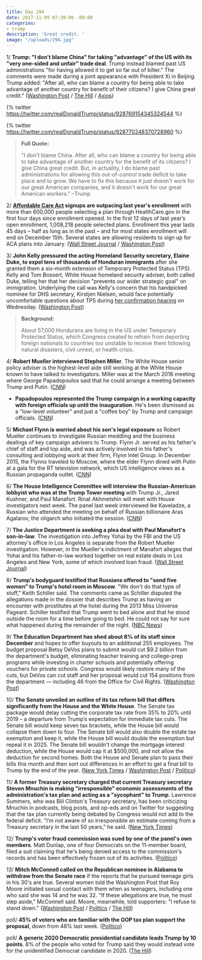 ```yaml
---
title: Day 294
date: 2017-11-09 07:39:00 -08:00
categories:
- trump
description: 'Great credit. '
image: "/uploads/294.jpg"
---
```


1/ **Trump: "I don't blame China" for taking "advantage" of the US with its "very one-sided and unfair" trade deal**. Trump instead blamed past US administrations "for having allowed it to get so far out of kilter." The comments were made during a joint appearance with President Xi in Beijing. Trump added: "After all, who can blame a country for being able to take advantage of another country for benefit of their citizens? I give China great credit." ([Washington Post](https://www.washingtonpost.com/news/post-politics/wp/2017/11/08/in-beijing-trump-lavishes-praise-on-chinese-leader-touts-great-chemistry-between-them/) / [The Hill](http://thehill.com/homenews/administration/359544-trump-blames-predecessors-not-china-for-unfair-trade-practices) / [Axios](https://www.axios.com/trump-to-chinese-leaders-i-dont-blame-you-for-taking-advantage-of-us-2508033176.html))

{% twitter https://twitter.com/realDonaldTrump/status/928769154345324544 %}

{% twitter https://twitter.com/realDonaldTrump/status/928770248370728960 %}

> **Full Quote:**
>
> "I don't blame China. After all, who can blame a country for being able to take advantage of another country for the benefit of its citizens? I give China great credit. But, in actuality, I do blame past administrations for allowing this out-of-control trade deficit to take place and to grow. We have to fix this because it just doesn't work for our great American companies, and it doesn't work for our great American workers." –Trump

2/ **<a href="{{ site.url }}{{ site.baseurl }}/trump-health-care/">Affordable Care Act</a> signups are outpacing last year's enrollment** with more than 600,000 people selecting a plan through HealthCare.gov in the first four days since enrollment opened. In the first 12 days of last year’s open enrollment, 1,008,218 people selected plans. Enrollment this year lasts 45 days – half as long as in the past – and for most states enrollment will end on December 15th. Several states are allowing residents to sign up for ACA plans into January. ([Wall Street Journal](https://www.wsj.com/articles/insurers-see-jump-in-sign-ups-for-affordable-care-act-1510241580) / [Washington Post](https://www.washingtonpost.com/news/powerpost/wp/2017/11/06/aca-signups-spike-at-open-enrollments-start/))

3/ **John Kelly pressured the acting Homeland Security secretary, Elaine Duke, to expel tens of thousands of Honduran immigrants** after she granted them a six-month extension of Temporary Protected Status (TPS). Kelly and Tom Bossert, White House homeland security adviser, both called Duke, telling her that her decision "prevents our wider strategic goal" on immigration. Underlying the call was Kelly's concern that his handpicked nominee for DHS secretary, Kirstjen  Nielsen, would face potentially uncomfortable questions about TPS during [her confirmation hearing](https://www.washingtonpost.com/world/national-security/kirstjen-nielsen-trumps-nominee-to-lead-homeland-security-sails-through-confirmation-hearing/2017/11/08/1b8ca08e-c4ad-11e7-84bc-5e285c7f4512_story.html) on Wednesday. ([Washington Post](https://www.washingtonpost.com/world/national-security/white-house-chief-of-staff-tried-to-pressure-acting-dhs-secretary-to-expel-thousands-of-hondurans-officials-say/2017/11/09/914d3700-c54a-11e7-a441-3a768c8586f1_story.html))

> **Background:**
>
> About 57,000 Hondurans are living in the US under Temporary Protected Status, which Congress created to refrain from deporting foreign nationals to countries too unstable to receive them following natural disasters, civil unrest, or health crisis.

4/ **Robert Mueller interviewed Stephen Miller**. The White House senior policy adviser is the highest-level aide still working at the White House known to have talked to investigators. Miller was at the March 2016 meeting where George Papadopoulos said that he could arrange a meeting between Trump and Putin. ([CNN](http://www.cnn.com/2017/11/09/politics/stephen-miller-interviewed-special-counsel-russia-investigation/))

* **Papadopoulos represented the Trump campaign in a working capacity with foreign officials up until the inauguration**. He's been dismissed as a "low-level volunteer" and just a "coffee boy" by Trump and campaign officials. ([CNN](http://www.cnn.com/2017/11/09/politics/papadopoulos-meetings-coffee-boy/index.html))

5/ **Michael Flynn is worried about his son's legal exposure** as Robert Mueller continues to investigate Russian meddling and the business dealings of key campaign advisers to Trump. Flynn Jr. served as his father's chief of staff and top aide, and was actively involved in his father's consulting and lobbying work at their firm, Flynn Intel Group.  In December 2015, the Flynns traveled to Moscow, where the elder Flynn dined with Putin at a gala for the RT television network, which US intelligence views as a Russian propaganda outlet. ([CNN](http://www.cnn.com/2017/11/08/politics/michael-flynn-son-special-counsel-russia-investigation/index.html))

6/ **The House Intelligence Committee will interview the Russian-American lobbyist who was at the Trump Tower meeting** with Trump Jr., Jared Kushner, and Paul Manafort. Rinat Akhmetshin will meet with House investigators next week. The panel last week interviewed Ike Kaveladze, a Russian who attended the meeting on behalf of Russian billionaire Aras Agalarov, the oligarch who initiated the session. ([CNN](http://www.cnn.com/2017/11/09/politics/lobbyist-house-intelligence-interview/index.html))

7/ **The Justice Department is seeking a plea deal with Paul Manafort's son-in-law**. The investigation into Jeffrey Yohai by the FBI and the US attorney's office in Los Angeles is separate from the Robert Mueller investigation. However, in the Mueller's indictment of Manafort alleges that Yohai and his father-in-law worked together on real estate deals in Los Angeles and New York, some of which involved loan fraud. ([Wall Street Journal](https://www.wsj.com/articles/prosecutors-seek-plea-deal-with-manaforts-former-son-in-law-1510223581))

8/ **Trump's bodyguard testified that Russians offered to "send five women" to Trump's hotel room in Moscow**. "We don't do that type of stuff," Keith Schiller said. The comments came as Schiller disputed the allegations made in the dossier that describes Trump as having an encounter with prostitutes at the hotel during the 2013 Miss Universe Pageant. Schiller testified that Trump went to bed alone and that he stood outside the room for a time before going to bed. He could not say for sure what happened during the remainder of the night. ([NBC News](https://www.nbcnews.com/news/us-news/trump-bodyguard-testifies-russian-offered-trump-women-was-turned-down-n819386))

9/ **The Education Department has shed about 8% of its staff since December** and hopes to offer buyouts to an additional 255 employees. The budget proposal Betsy DeVos plans to submit would cut $9.2 billion from the department's budget, eliminating teacher training and college-prep programs while investing in charter schools and potentially offering vouchers for private schools. Congress would likely restore many of the cuts, but DeVos can cut staff and her proposal would cut 154 positions from the department — including 46 from the Office for Civil Rights. ([Washington Post](https://www.washingtonpost.com/local/education/inside-betsy-devoss-efforts-to-shrink-the-education-department/2017/11/08/fc03884c-ba64-11e7-be94-fabb0f1e9ffb_story.html))

10/ **The Senate unveiled an outline of its tax reform bill that differs significantly from the House and the White House**. The Senate tax package would delay cutting the corporate tax rate from 35% to 20% until 2019 – a departure from Trump’s expectation for immediate tax cuts. The Senate bill would keep seven tax brackets, while the House bill would collapse them down to four. The Senate bill would also double the estate tax exemption and keep it, while the House bill would double the exemption but repeal it in 2025. The Senate bill wouldn't change the mortgage interest deduction, while the House would cap it at $500,000, and not allow the deduction for second homes. Both the House and Senate plan to pass their bills this month and then sort out differences in an effort to get a final bill to Trump by the end of the year. ([New York Times](https://www.nytimes.com/2017/11/09/us/politics/facing-math-trouble-house-panel-races-to-adjust-tax-bill.html) / [Washington Post](https://www.washingtonpost.com/business/economy/senate-gop-plan-would-delay-corporate-tax-cut-until-2019-breaking-with-trump/2017/11/09/92ea07ec-c55d-11e7-afe9-4f60b5a6c4a0_story.html) / [Politico](https://www.politico.com/story/2017/11/09/senate-tax-bill-2017-244743))

11/ **A former Treasury secretary charged that current Treasury secretary Steven Mnuchin is making "irresponsible" economic assessments of the administration's tax plan and acting as a "sycophant" to Trump**. Lawrence Summers, who was Bill Clinton's Treasury secretary, has been criticizing Mnuchin in podcasts, blog posts, and op-eds and on Twitter for suggesting that the tax plan currently being debated by Congress would not add to the federal deficit. "I’m not aware of so irresponsible an estimate coming from a Treasury secretary in the last 50 years," he said. ([New York Times](https://www.nytimes.com/2017/11/08/us/politics/larry-summers-mnuchin-treasury.html))

12/ **Trump's voter fraud commission was sued by one of the panel's own members**. Matt Dunlap, one of four Democrats on the 11-member board, filed a suit claiming that he's being denied access to the commission's records and has been effectively frozen out of its activities. ([Politico](https://www.politico.com/story/2017/11/09/trump-voter-fraud-commission-lawsuit-matt-dunlap-244741))

13/ **Mitch McConnell called on the Republican nominee in Alabama to withdraw from the Senate race** if the reports that he pursued teenage girls in his 30's are true. Several women told the Washington Post that Roy Moore initiated sexual contact with them when as teenagers, including one who said she was 14 and he was 32. "If these allegations are true, he must step aside," McConnell said. Moore, meanwhile, told supporters: "I refuse to stand down." ([Washington Post](https://www.washingtonpost.com/investigations/woman-says-roy-moore-initiated-sexual-encounter-when-she-was-14-he-was-32/2017/11/09/1f495878-c293-11e7-afe9-4f60b5a6c4a0_story.html) / [Politico](https://www.politico.com/story/2017/11/09/roy-moore-sex-accusations-244747) / [The Hill](http://thehill.com/homenews/campaign/359713-moore-after-sexual-allegations-i-refuse-to-stand-down))

poll/ **45% of voters who are familiar with the GOP tax plan support the proposal**, down from 48% last week. ([Politico](https://www.politico.com/story/2017/11/09/poll-support-for-gop-tax-plan-ticks-down-but-remains-positive-244715))

poll/ **A generic 2020 Democratic presidential candidate leads Trump by 10 points**. 8% of the people who voted for Trump said they would instead vote for the unidentified Democrat candidate in 2020. ([The Hill](http://thehill.com/homenews/campaign/359553-poll-generic-democrat-leading-trump-by-10-points))